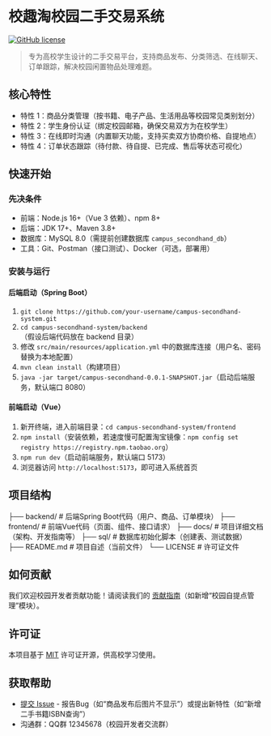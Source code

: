 # 校趣淘校园二手交易系统
[![GitHub license](https://img.shields.io/github/license/your-username/campus-secondhand-system)](https://github.com/your-username/campus-secondhand-system)

> 专为高校学生设计的二手交易平台，支持商品发布、分类筛选、在线聊天、订单跟踪，解决校园闲置物品处理难题。

## 核心特性
*   特性 1：商品分类管理（按书籍、电子产品、生活用品等校园常见类别划分）
*   特性 2：学生身份认证（绑定校园邮箱，确保交易双方为在校学生）
*   特性 3：在线即时沟通（内置聊天功能，支持买卖双方协商价格、自提地点）
*   特性 4：订单状态跟踪（待付款、待自提、已完成、售后等状态可视化）

## 快速开始
### 先决条件
*   前端：Node.js 16+（Vue 3 依赖）、npm 8+
*   后端：JDK 17+、Maven 3.8+
*   数据库：MySQL 8.0（需提前创建数据库 `campus_secondhand_db`）
*   工具：Git、Postman（接口测试）、Docker（可选，部署用）

### 安装与运行
#### 后端启动（Spring Boot）
1.  `git clone https://github.com/your-username/campus-secondhand-system.git`
2.  `cd campus-secondhand-system/backend`（假设后端代码放在 backend 目录）
3.  修改 `src/main/resources/application.yml` 中的数据库连接（用户名、密码替换为本地配置）
4.  `mvn clean install`（构建项目）
5.  `java -jar target/campus-secondhand-0.0.1-SNAPSHOT.jar`（启动后端服务，默认端口 8080）

#### 前端启动（Vue）
1.  新开终端，进入前端目录：`cd campus-secondhand-system/frontend`
2.  `npm install`（安装依赖，若速度慢可配置淘宝镜像：`npm config set registry https://registry.npm.taobao.org`）
3.  `npm run dev`（启动前端服务，默认端口 5173）
4.  浏览器访问 `http://localhost:5173`，即可进入系统首页

## 项目结构
├── backend/       # 后端Spring Boot代码（用户、商品、订单模块）
├── frontend/      # 前端Vue代码（页面、组件、接口请求）
├── docs/          # 项目详细文档（架构、开发指南等）
├── sql/           # 数据库初始化脚本（创建表、测试数据）
├── README.md      # 项目自述（当前文件）
└── LICENSE        # 许可证文件

## 如何贡献
我们欢迎校园开发者贡献功能！请阅读我们的 [贡献指南](CONTRIBUTING.md)（如新增“校园自提点管理”模块）。

## 许可证
本项目基于 [MIT](LICENSE) 许可证开源，供高校学习使用。

## 获取帮助
*   [提交 Issue](https://github.com/your-username/campus-secondhand-system/issues) - 报告Bug（如“商品发布后图片不显示”）或提出新特性（如“新增二手书籍ISBN查询”）
*   沟通群：QQ群 12345678（校园开发者交流群）
